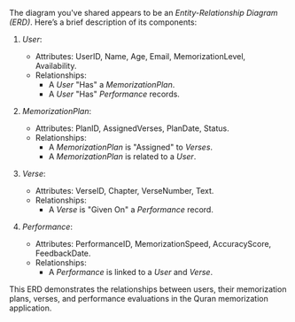 The diagram you've shared appears to be an *Entity-Relationship Diagram (ERD)*. Here’s a brief description of its components:

1. *User*:
   - Attributes: UserID, Name, Age, Email, MemorizationLevel, Availability.
   - Relationships: 
     - A *User* "Has" a *MemorizationPlan*.
     - A *User* "Has" *Performance* records.

2. *MemorizationPlan*:
   - Attributes: PlanID, AssignedVerses, PlanDate, Status.
   - Relationships: 
     - A *MemorizationPlan* is "Assigned" to *Verses*.
     - A *MemorizationPlan* is related to a *User*.

3. *Verse*:
   - Attributes: VerseID, Chapter, VerseNumber, Text.
   - Relationships:
     - A *Verse* is "Given On" a *Performance* record.

4. *Performance*:
   - Attributes: PerformanceID, MemorizationSpeed, AccuracyScore, FeedbackDate.
   - Relationships:
     - A *Performance* is linked to a *User* and *Verse*.

This ERD demonstrates the relationships between users, their memorization plans, verses, and performance evaluations in the Quran memorization application.
